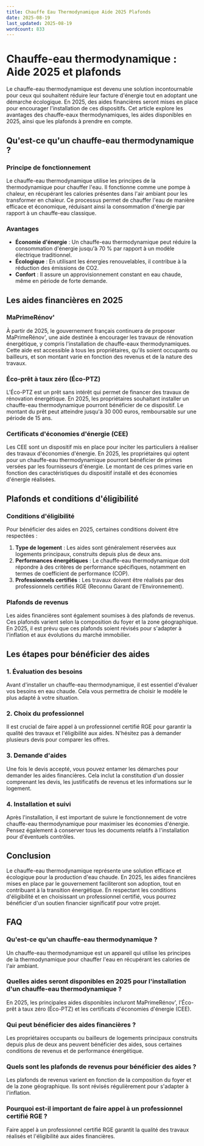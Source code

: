 ```yaml
---
title: Chauffe Eau Thermodynamique Aide 2025 Plafonds
date: 2025-08-19
last_updated: 2025-08-19
wordcount: 833
---
```


# Chauffe-eau thermodynamique : Aide 2025 et plafonds

Le chauffe-eau thermodynamique est devenu une solution incontournable pour ceux qui souhaitent réduire leur facture d'énergie tout en adoptant une démarche écologique. En 2025, des aides financières seront mises en place pour encourager l'installation de ces dispositifs. Cet article explore les avantages des chauffe-eaux thermodynamiques, les aides disponibles en 2025, ainsi que les plafonds à prendre en compte.

## Qu'est-ce qu'un chauffe-eau thermodynamique ?

### Principe de fonctionnement

Le chauffe-eau thermodynamique utilise les principes de la thermodynamique pour chauffer l'eau. Il fonctionne comme une pompe à chaleur, en récupérant les calories présentes dans l'air ambiant pour les transformer en chaleur. Ce processus permet de chauffer l'eau de manière efficace et économique, réduisant ainsi la consommation d'énergie par rapport à un chauffe-eau classique.

### Avantages

- **Économie d'énergie** : Un chauffe-eau thermodynamique peut réduire la consommation d'énergie jusqu'à 70 % par rapport à un modèle électrique traditionnel.
- **Écologique** : En utilisant les énergies renouvelables, il contribue à la réduction des émissions de CO2.
- **Confort** : Il assure un approvisionnement constant en eau chaude, même en période de forte demande.

## Les aides financières en 2025

### MaPrimeRénov'

À partir de 2025, le gouvernement français continuera de proposer MaPrimeRénov', une aide destinée à encourager les travaux de rénovation énergétique, y compris l'installation de chauffe-eaux thermodynamiques. Cette aide est accessible à tous les propriétaires, qu'ils soient occupants ou bailleurs, et son montant varie en fonction des revenus et de la nature des travaux.

### Éco-prêt à taux zéro (Éco-PTZ)

L'Éco-PTZ est un prêt sans intérêt qui permet de financer des travaux de rénovation énergétique. En 2025, les propriétaires souhaitant installer un chauffe-eau thermodynamique pourront bénéficier de ce dispositif. Le montant du prêt peut atteindre jusqu'à 30 000 euros, remboursable sur une période de 15 ans.

### Certificats d'économies d'énergie (CEE)

Les CEE sont un dispositif mis en place pour inciter les particuliers à réaliser des travaux d'économies d'énergie. En 2025, les propriétaires qui optent pour un chauffe-eau thermodynamique pourront bénéficier de primes versées par les fournisseurs d'énergie. Le montant de ces primes varie en fonction des caractéristiques du dispositif installé et des économies d'énergie réalisées.

## Plafonds et conditions d'éligibilité

### Conditions d'éligibilité

Pour bénéficier des aides en 2025, certaines conditions doivent être respectées :

1. **Type de logement** : Les aides sont généralement réservées aux logements principaux, construits depuis plus de deux ans.
2. **Performances énergétiques** : Le chauffe-eau thermodynamique doit répondre à des critères de performance spécifiques, notamment en termes de coefficient de performance (COP).
3. **Professionnels certifiés** : Les travaux doivent être réalisés par des professionnels certifiés RGE (Reconnu Garant de l’Environnement).

### Plafonds de revenus

Les aides financières sont également soumises à des plafonds de revenus. Ces plafonds varient selon la composition du foyer et la zone géographique. En 2025, il est prévu que ces plafonds soient révisés pour s'adapter à l'inflation et aux évolutions du marché immobilier.

## Les étapes pour bénéficier des aides

### 1. Évaluation des besoins

Avant d'installer un chauffe-eau thermodynamique, il est essentiel d'évaluer vos besoins en eau chaude. Cela vous permettra de choisir le modèle le plus adapté à votre situation.

### 2. Choix du professionnel

Il est crucial de faire appel à un professionnel certifié RGE pour garantir la qualité des travaux et l'éligibilité aux aides. N'hésitez pas à demander plusieurs devis pour comparer les offres.

### 3. Demande d'aides

Une fois le devis accepté, vous pouvez entamer les démarches pour demander les aides financières. Cela inclut la constitution d'un dossier comprenant les devis, les justificatifs de revenus et les informations sur le logement.

### 4. Installation et suivi

Après l'installation, il est important de suivre le fonctionnement de votre chauffe-eau thermodynamique pour maximiser les économies d'énergie. Pensez également à conserver tous les documents relatifs à l'installation pour d'éventuels contrôles.

## Conclusion

Le chauffe-eau thermodynamique représente une solution efficace et écologique pour la production d'eau chaude. En 2025, les aides financières mises en place par le gouvernement faciliteront son adoption, tout en contribuant à la transition énergétique. En respectant les conditions d'éligibilité et en choisissant un professionnel certifié, vous pourrez bénéficier d'un soutien financier significatif pour votre projet.

## FAQ

### Qu'est-ce qu'un chauffe-eau thermodynamique ?

Un chauffe-eau thermodynamique est un appareil qui utilise les principes de la thermodynamique pour chauffer l'eau en récupérant les calories de l'air ambiant.

### Quelles aides seront disponibles en 2025 pour l'installation d'un chauffe-eau thermodynamique ?

En 2025, les principales aides disponibles incluront MaPrimeRénov', l'Éco-prêt à taux zéro (Éco-PTZ) et les certificats d'économies d'énergie (CEE).

### Qui peut bénéficier des aides financières ?

Les propriétaires occupants ou bailleurs de logements principaux construits depuis plus de deux ans peuvent bénéficier des aides, sous certaines conditions de revenus et de performance énergétique.

### Quels sont les plafonds de revenus pour bénéficier des aides ?

Les plafonds de revenus varient en fonction de la composition du foyer et de la zone géographique. Ils sont révisés régulièrement pour s'adapter à l'inflation.

### Pourquoi est-il important de faire appel à un professionnel certifié RGE ?

Faire appel à un professionnel certifié RGE garantit la qualité des travaux réalisés et l'éligibilité aux aides financières.
